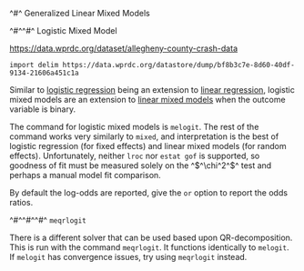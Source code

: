 ^#^ Generalized Linear Mixed Models

^#^^#^ Logistic Mixed Model

https://data.wprdc.org/dataset/allegheny-county-crash-data

```
import delim https://data.wprdc.org/datastore/dump/bf8b3c7e-8d60-40df-9134-21606a451c1a
```

Similar to [logistic regression](regression.html#logistic-regression) being an extension to [linear regression](regression#linear-regression),
logistic mixed models are an extension to [linear mixed models](#linear-mixed-model) when the outcome variable is binary.

The command for logistic mixed models is `melogit`. The rest of the command works very similarly to `mixed`, and interpretation is the best of
logistic regression (for fixed effects) and linear mixed models (for random effects). Unfortunately, neither `lroc` nor `estat gof` is supported, so
goodness of fit must be measured solely on the ^$^\chi^2^$^ test and perhaps a manual model fit comparison.

By default the log-odds are reported, give the `or` option to report the odds ratios.

^#^^#^^#^ `meqrlogit`

There is a different solver that can be used based upon QR-decomposition. This is run with the command `meqrlogit`. It functions identically to
`melogit`. If `melogit` has convergence issues, try using `meqrlogit` instead.
